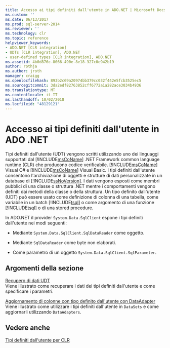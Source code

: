 ```yaml
---
title: Accesso ai tipi definiti dall'utente in ADO.NET | Microsoft Docs
ms.custom: ''
ms.date: 06/13/2017
ms.prod: sql-server-2014
ms.reviewer: ''
ms.technology: clr
ms.topic: reference
helpviewer_keywords:
- ADO.NET [CLR integration]
- UDTs [CLR integration], ADO.NET
- user-defined types [CLR integration], ADO.NET
ms.assetid: 4b0d876c-8066-490e-8e18-327c0e942b19
author: rothja
ms.author: jroth
manager: craigg
ms.openlocfilehash: 893b2c69a20974bb379cc032f442e5fcb3525ec5
ms.sourcegitcommit: 3da2edf82763852cff6772a1a282ace3034b4936
ms.translationtype: MT
ms.contentlocale: it-IT
ms.lasthandoff: 10/02/2018
ms.locfileid: "48129121"
---
```

# <a name="accessing-user-defined-types-in-adonet"></a>Accesso ai tipi definiti dall'utente in ADO .NET
  Tipi definiti dall'utente (UDT) vengono scritti utilizzando uno dei linguaggi supportati dal [!INCLUDE[msCoName](../../includes/msconame-md.md)] .NET Framework common language runtime (CLR) che producono codice verificabile. [!INCLUDE[msCoName](../../includes/msconame-md.md)] Visual C# e [!INCLUDE[msCoName](../../includes/msconame-md.md)] Visual Basic. I tipi definiti dall'utente consentono l'archiviazione di oggetti e strutture di dati personalizzate in un database di [!INCLUDE[ssNoVersion](../../includes/ssnoversion-md.md)]. I dati vengono esposti come membri pubblici di una classe o struttura .NET mentre i comportamenti vengono definiti dai metodi della classe o della struttura. Un tipo definito dall'utente (UDT) può essere usato come definizione di colonna di una tabella, come variabile in un batch [!INCLUDE[tsql](../../includes/tsql-md.md)] o come argomento di una funzione [!INCLUDE[tsql](../../includes/tsql-md.md)] o di una stored procedure.  
  
 In ADO.NET il provider `System.Data.SqlClient` espone i tipi definiti dall'utente nei modi seguenti:  
  
-   Mediante `System.Data.SqlClient.SqlDataReader` come oggetto.  
  
-   Mediante `SqlDataReader` come byte non elaborati.  
  
-   Come parametro di un oggetto `System.Data.SqlClient.SqlParameter`.  
  
## <a name="in-this-section"></a>Argomenti della sezione  
 [Recupero di dati UDT](accessing-user-defined-types-retrieving-udt-data.md)  
 Viene illustrato come recuperare i dati dei tipi definiti dall'utente e come specificare i parametri.  
  
 [Aggiornamento di colonne con tipo definito dall'utente con DataAdapter](accessing-user-defined-types-updating-udt-columns-with-dataadapters.md)  
 Viene illustrato come utilizzare i tipi definiti dall'utente in `DataSets` e come aggiornarli utilizzando `DataAdapters`.  
  
## <a name="see-also"></a>Vedere anche  
 [Tipi definiti dall'utente per CLR](clr-user-defined-types.md)  
  
  
